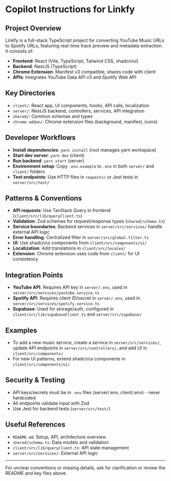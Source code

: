 # Copilot Instructions for Linkfy

## Project Overview
Linkfy is a full-stack TypeScript project for converting YouTube Music URLs to Spotify URLs, featuring real-time track preview and metadata extraction. It consists of:
- **Frontend**: React (Vite, TypeScript, Tailwind CSS, shadcn/ui)
- **Backend**: NestJS (TypeScript)
- **Chrome Extension**: Manifest v3 compatible, shares code with client
- **APIs**: Integrates YouTube Data API v3 and Spotify Web API

## Key Directories
- `client/`: React app, UI components, hooks, API calls, localization
- `server/`: NestJS backend, controllers, services, API integration
- `shared/`: Common schemas and types
- `chrome-addon/`: Chrome extension files (background, manifest, icons)

## Developer Workflows
- **Install dependencies**: `yarn install` (root manages yarn workspace)
- **Start dev server**: `yarn dev` (client)
- **Run backend**: `yarn start` (server)
- **Environment setup**: Copy `.env.example` to `.env` in both `server/` and `client/` folders
- **Test endpoints**: Use HTTP files in `requests/` or Jest tests in `server/src/test/`

## Patterns & Conventions
- **API requests**: Use TanStack Query in frontend (`client/src/lib/queryClient.ts`)
- **Validation**: Zod schemas for request/response types (`shared/schema.ts`)
- **Service boundaries**: Backend services in `server/src/services/` handle external API logic
- **Error handling**: Centralized filter in `server/src/global.filter.ts`
- **UI**: Use shadcn/ui components from `client/src/components/ui/`
- **Localization**: Add translations in `client/src/locales/`
- **Extension**: Chrome extension uses code from `client/` for UI consistency

## Integration Points
- **YouTube API**: Requires API key in `server/.env`, used in `server/src/services/youtube.service.ts`
- **Spotify API**: Requires client ID/secret in `server/.env`, used in `server/src/services/spotify.service.ts`
- **Supabase**: Used for storage/auth, configured in `client/src/lib/supabaseClient.ts` and `server/src/supabase/`

## Examples
- To add a new music service, create a service in `server/src/services/`, update API endpoints in `server/src/controllers/`, and add UI in `client/src/components/`
- For new UI patterns, extend shadcn/ui components in `client/src/components/ui/`

## Security & Testing
- API keys/secrets must be in `.env` files (server/.env, client/.env) - never hardcoded
- All endpoints validate input with Zod
- Use Jest for backend tests (`server/src/test/`)

## Useful References
- `README.md`: Setup, API, architecture overview
- `shared/schema.ts`: Data models and validation
- `client/src/lib/queryClient.ts`: API state management
- `server/src/services/`: External API logic

---
For unclear conventions or missing details, ask for clarification or review the README and key files above.